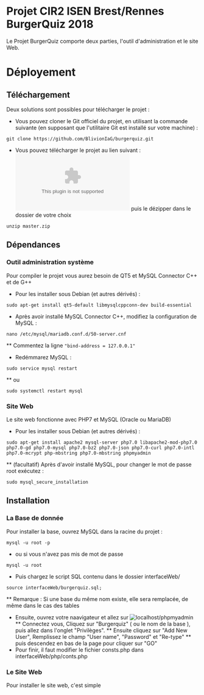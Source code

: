 # Projet CIR2 ISEN Brest/Rennes BurgerQuiz 2018

Le Projet BurgerQuiz comporte deux parties, l'outil d'administration et le site Web.

# Déployement

## Téléchargement

Deux solutions sont possibles pour télécharger le projet :

* Vous pouvez cloner le Git officiel du projet, en utilisant la commande suivante (en supposant que l'utilitaire Git est installé sur votre machine) : 
``` 
git clone https://github.com/BlivionIaG/burgerquiz.git
```
* Vous pouvez télécharger le projet au lien suivant : ![# ICI](https://github.com/BlivionIaG/burgerquiz/archive/master.zip) puis le dézipper dans le dossier de votre choix
```
unzip master.zip
```

## Dépendances

### Outil administration système
Pour compiler le projet vous aurez besoin de QT5 et MySQL Connector C++ et de G++
* Pour les installer sous Debian (et autres dérivés) :
```
sudo apt-get install qt5-default libmysqlcppconn-dev build-essential
```
* Après avoir installé MySQL Connector C++, modifiez la configuration de MySQL :
```
nano /etc/mysql/mariadb.conf.d/50-server.cnf
```
** Commentez la ligne ```"bind-address = 127.0.0.1"```
* Redémmarez MySQL :
```
sudo service mysql restart
```
** ou 
```
sudo systemctl restart mysql
```

### Site Web
Le site web fonctionne avec PHP7 et MySQL (Oracle ou MariaDB)
* Pour les installer sous Debian (et autres dérivés) :
```
sudo apt-get install apache2 mysql-server php7.0 libapache2-mod-php7.0 php7.0-gd php7.0-mysql php7.0-bz2 php7.0-json php7.0-curl php7.0-intl php7.0-mcrypt php-mbstring php7.0-mbstring phpmyadmin
```
** (facultatif) Après d'avoir installé MySQL, pour changer le mot de passe root exécutez :
```
sudo mysql_secure_installation
```

## Installation

### La Base de donnée
Pour installer la base, ouvrez MySQL dans la racine du projet :
```
mysql -u root -p
```
* ou si vous n'avez pas mis de mot de passe
```
mysql -u root
```
* Puis chargez le script SQL contenu dans le dossier interfaceWeb/
```
source interfaceWeb/burgerquiz.sql;
```
** Remarque : Si une base du même nom existe, elle sera remplacée, de même dans le cas des tables
* Ensuite, ouvrez votre naavigateur et allez sur ![localhost/phpmyadmin](127.0.0.1/phpmyadmin)
** Connectez vous, Cliquez sur "Burgerquiz" ( ou le nom de la base ), puis allez dans l'onglet "Privilèges".
** Ensuite cliquez sur "Add New User", Remplissez le champ "User name", "Password" et "Re-type"
** puis descendez en bas de la page pour cliquer sur "GO"
* Pour finir, il faut modifier le fichier consts.php dans interfaceWeb/php/conts.php

### Le Site Web
Pour installer le site web, c'est simple

